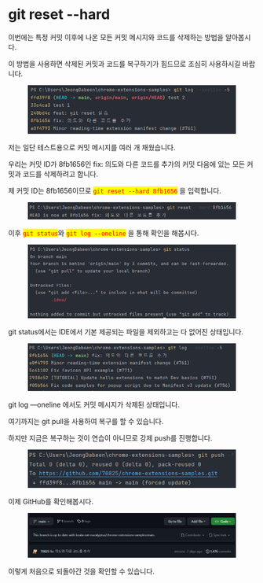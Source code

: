 # git reset --hard

이번에는 특정 커밋 이후에 나온 모든 커밋 메시지와 코드를 삭제하는 방법을 알아봅시다.

이 방법을 사용하면 삭제된 커밋과 코드를 복구하기가 힘드므로 조심히 사용하시길 바랍니다.

<figure><img src="../.gitbook/assets/image (12).png" alt=""><figcaption></figcaption></figure>

저는 일단 테스트용으로 커밋 메시지를 여러 개 채웠습니다.

우리는 커밋 ID가 8fb1656인 fix: 의도와 다른 코드를 추가의 커밋 다음에 있는 모든 커밋과 코드를 삭제하려고 합니다.

제 커밋 ID는 8fb1656이므로 <mark style="color:red;">`git reset --hard 8fb1656`</mark> 을 입력합니다.

<figure><img src="../.gitbook/assets/image (6) (4).png" alt=""><figcaption></figcaption></figure>

이후 <mark style="color:red;">`git status`</mark>와 <mark style="color:red;">`git log --oneline`</mark> 을 통해 확인을 해봅시다.

<figure><img src="../.gitbook/assets/image (15) (1).png" alt=""><figcaption></figcaption></figure>

git status에서는 IDE에서 기본 제공되는 파일을 제외하고는 다 없어진 상태입니다.

<figure><img src="../.gitbook/assets/image (7).png" alt=""><figcaption></figcaption></figure>

git log —oneline 에서도 커밋 메시지가 삭제된 상태입니다.



여기까지는 git pull을 사용하여 복구를 할 수 있습니다.

하지만 지금은 복구하는 것이 연습이 아니므로 강제 push를 진행합니다.

<figure><img src="../.gitbook/assets/image (2) (1).png" alt=""><figcaption></figcaption></figure>

이제 GitHub를 확인해봅시다.

<figure><img src="../.gitbook/assets/image (16).png" alt=""><figcaption></figcaption></figure>

이렇게 처음으로 되돌아간 것을 확인할 수 있습니다.
